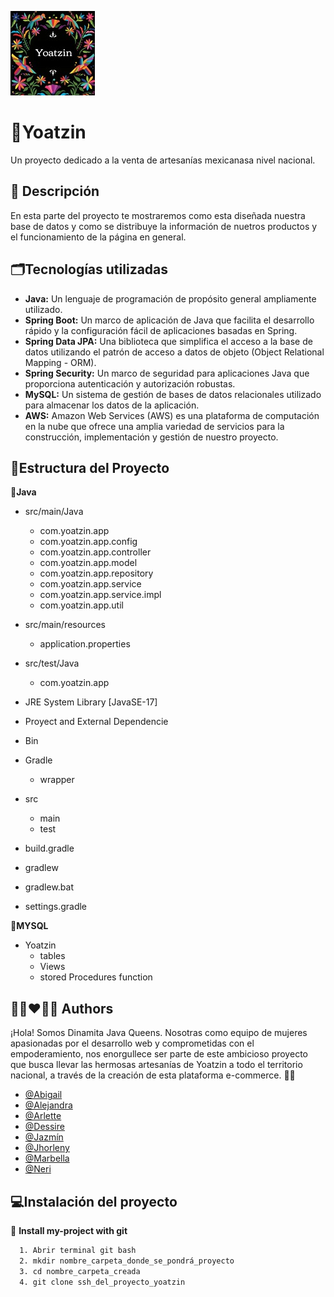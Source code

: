 
![logo](/img/logo.jpg)


# 🪷Yoatzin   

Un proyecto dedicado a la venta de artesanías mexicanasa nivel nacional.


## 📝 Descripción 
En esta parte del proyecto te mostraremos como esta diseñada nuestra base de datos y como se distribuye la información de nuetros productos y el funcionamiento de la página en general.

## 🗂️Tecnologías utilizadas

- **Java:** Un lenguaje de programación de propósito general ampliamente utilizado.
- **Spring Boot:** Un marco de aplicación de Java que facilita el desarrollo rápido y la configuración fácil de aplicaciones basadas en Spring.
- **Spring Data JPA:** Una biblioteca que simplifica el acceso a la base de datos utilizando el patrón de acceso a datos de objeto (Object Relational Mapping - ORM).
- **Spring Security:** Un marco de seguridad para aplicaciones Java que proporciona autenticación y autorización robustas.
- **MySQL:** Un sistema de gestión de bases de datos relacionales utilizado para almacenar los datos de la aplicación.
- **AWS:** Amazon Web Services (AWS) es una plataforma de computación en la nube que ofrece una amplia variedad de servicios para la construcción, implementación y gestión de nuestro proyecto.





## 📑Estructura del Proyecto

🪷**Java**

- src/main/Java

    - com.yoatzin.app
    - com.yoatzin.app.config
    - com.yoatzin.app.controller
    - com.yoatzin.app.model
    - com.yoatzin.app.repository
    - com.yoatzin.app.service
    - com.yoatzin.app.service.impl
    - com.yoatzin.app.util
- src/main/resources
    
    - application.properties

- src/test/Java
    
    - com.yoatzin.app
- JRE System Library [JavaSE-17]

- Proyect and External Dependencie

- Bin

- Gradle
    - wrapper

- src
    
    - main
    - test
- build.gradle
- gradlew
- gradlew.bat
- settings.gradle


🪷**MYSQL**
- Yoatzin
    - tables
    -   Views
    -   stored Procedures
        function


## 👩🏻‍❤️‍👩🏻 Authors
¡Hola! Somos Dinamita Java Queens. Nosotras como equipo de mujeres apasionadas por el desarrollo web y comprometidas con el empoderamiento, nos enorgullece ser parte de este ambicioso proyecto que busca llevar las hermosas artesanías de Yoatzin a todo el territorio nacional, a través de la creación de esta plataforma e-commerce. 🧨✨

- [@Abigail](https://github.com/EusbekMendoza)
- [@Alejandra](https://github.com/AlejandraAC)
- [@Arlette](https://github.com/Arlette-Miranda)
- [@Dessire](https://github.com/dessgrc1609)
- [@Jazmín](https://github.com/JazzCI)
- [@Jhorleny](https://github.com/Jhorchss)
- [@Marbella](https://github.com/marbellacabrera)
- [@Neri](https://github.com/NeriArmijoMiranda)




## 💻Instalación del proyecto

🌟 **Install my-project with  git**

```bash
  1. Abrir terminal git bash
  2. mkdir nombre_carpeta_donde_se_pondrá_proyecto
  3. cd nombre_carpeta_creada
  4. git clone ssh_del_proyecto_yoatzin
```
    